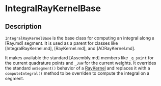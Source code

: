 # IntegralRayKernelBase

## Description

`IntegralRayKernelBase` is the base class for computing an integral along a [Ray.md] segment. It is used as a parent for classes like [IntegralRayKernel.md], [RayKernel.md], and [ADRayKernel.md].

It makes available the standard [Assembly.md] members like `_q_point` for the current quadrature points and `_JxW` for the current weights. It overrides the standard `onSegment()` behavior of a [RayKernel](RayKernels/index.md) and replaces it with a `computeIntegral()` method to be overriden to compute the integral on a segment.

